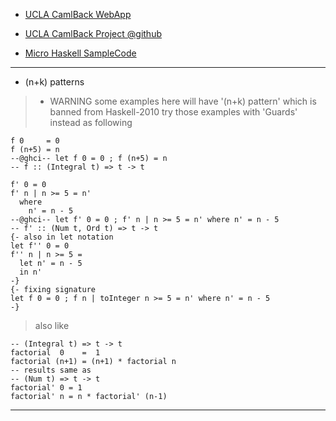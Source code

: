 * [UCLA CamlBack WebApp](http://camlback.cs.ucla.edu/phpredux.php)
* [UCLA CamlBack Project @github](http://camlback.github.io/)

* [Micro Haskell SampleCode](./lecture16.example00.hs)

---

* (n+k) patterns

> * WARNING
> some examples here will have '(n+k) pattern' which is banned from Haskell-2010
> try those examples with 'Guards' instead as following
```
f 0     = 0
f (n+5) = n
--@ghci-- let f 0 = 0 ; f (n+5) = n
-- f :: (Integral t) => t -> t

f' 0 = 0
f' n | n >= 5 = n'
  where
    n' = n - 5
--@ghci-- let f' 0 = 0 ; f' n | n >= 5 = n' where n' = n - 5
-- f' :: (Num t, Ord t) => t -> t
{- also in let notation
let f'' 0 = 0
f'' n | n >= 5 =
  let n' = n - 5
  in n'
-}
{- fixing signature
let f 0 = 0 ; f n | toInteger n >= 5 = n' where n' = n - 5
-}
```
> also like
```
-- (Integral t) => t -> t
factorial  0    =  1
factorial (n+1) = (n+1) * factorial n
-- results same as
-- (Num t) => t -> t
factorial' 0 = 1
factorial' n = n * factorial' (n-1)
```

---
